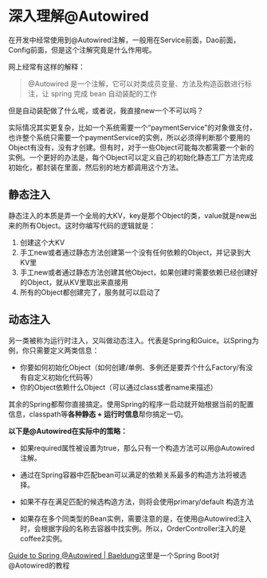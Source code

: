 # 深入理解@Autowired

在开发中经常使用到@Autowired注解，一般用在Service前面，Dao前面，Config前面，但是这个注解究竟是什么作用呢。

网上经常有这样的解释：

> @Autowired 是一个注解，它可以对类成员变量、方法及构造函数进行标注，让 spring 完成 bean 自动装配的工作

但是自动装配做了什么呢，或者说，我直接new一个不可以吗？



实际情况其实更复杂，比如一个系统需要一个“paymentService”的对象做支付，也许整个系统只需要一个paymentService的实例，所以必须得判断那个要用的Object有没有，没有才创建。但有时，对于一些Object可能每次都需要一个新的实例。一个更好的办法是，每个Object可以定义自己的初始化静态工厂方法完成初始化，都封装在里面，然后别的地方都调用这个方法。



## 静态注入
静态注入的本质是弄一个全局的大KV，key是那个Object的类，value就是new出来的所有Object。这时你编写代码的逻辑就是：

1. 创建这个大KV
2. 手工new或者通过静态方法创建第一个没有任何依赖的Object，并记录到大KV里
3. 手工new或者通过静态方法创建其他Object，如果创建时需要依赖已经创建好的Object，就从KV里取出来直接用
4. 所有的Object都创建完了，服务就可以启动了

## 动态注入
另一类被称为运行时注入，又叫做动态注入。代表是Spring和Guice。以Spring为例，你只需要定义两类信息：

- 你要如何初始化Object（如何创建/单例、多例还是要弄个什么Factory/有没有自定义初始化代码等）
- 你的Object依赖什么Object（可以通过class或者name来描述）

其余的Spring都帮你直接搞定。使用Spring的程序一启动就开始根据当前的配置信息，classpath等**各种静态 + 运行时信息**帮你搞定一切。



**以下是@Autowired在实际中的策略：**

- 如果required属性被设置为true，那么只有一个构造方法可以用@Autowired注解。

- 通过在Spring容器中匹配bean可以满足的依赖关系最多的构造方法将被选择。

- 如果不存在满足匹配的候选构造方法，则将会使用primary/default 构造方法

- 如果存在多个同类型的Bean实例，需要注意的是，在使用@Autowired注入时，会根据字段的名称去容器中找实例。所以，OrderController注入的是coffee2实例。



[Guide to Spring @Autowired | Baeldung](https://link.zhihu.com/?target=https%3A//www.baeldung.com/spring-autowire)这里是一个Spring Boot对@Aotowired的教程